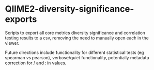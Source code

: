 # QIIME2-diversity-significance-exports
 Scripts to export all core metrics diversity significance and correlation testing results to a csv, removing the need to manually open each in the viewer.
 
Future directions include functionality for different statistical tests (eg spearman vs pearson), verbose/quiet functionality, potentially metadata correction for / and : in values.
